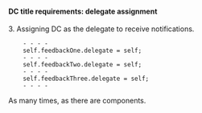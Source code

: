 #### DC title requirements: delegate assignment

3\. Assigning DC as the delegate to receive notifications.

```objc
    - - - -
    self.feedbackOne.delegate = self;
    - - - -
    self.feedbackTwo.delegate = self;
    - - - -
    self.feedbackThree.delegate = self;
    - - - -
```
As many times, as there are components.
